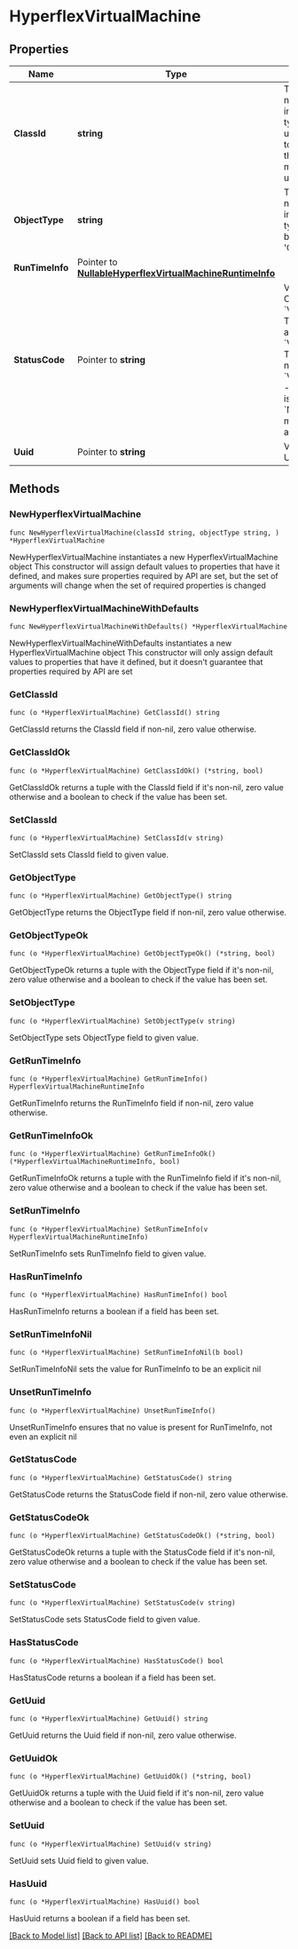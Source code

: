 # HyperflexVirtualMachine

## Properties

Name | Type | Description | Notes
------------ | ------------- | ------------- | -------------
**ClassId** | **string** | The fully-qualified name of the instantiated, concrete type. This property is used as a discriminator to identify the type of the payload when marshaling and unmarshaling data. | [default to "hyperflex.VirtualMachine"]
**ObjectType** | **string** | The fully-qualified name of the instantiated, concrete type. The value should be the same as the &#39;ClassId&#39; property. | [default to "hyperflex.VirtualMachine"]
**RunTimeInfo** | Pointer to [**NullableHyperflexVirtualMachineRuntimeInfo**](hyperflex.VirtualMachineRuntimeInfo.md) |  | [optional] 
**StatusCode** | Pointer to **string** | Virtual Machine Status Code. * &#x60;VM_ACCESSIBLE&#x60; - This virtual machine is accessible. * &#x60;VM_INACCESSIBLE&#x60; - This virtual machine is not accessible. * &#x60;VM_NOT_SUPPORTED&#x60; - This virtual machine is not supported. * &#x60;NONE&#x60; - This virtual machine does not have a status code. | [optional] [readonly] [default to "VM_ACCESSIBLE"]
**Uuid** | Pointer to **string** | Virtual machine unique UUID. | [optional] [readonly] 

## Methods

### NewHyperflexVirtualMachine

`func NewHyperflexVirtualMachine(classId string, objectType string, ) *HyperflexVirtualMachine`

NewHyperflexVirtualMachine instantiates a new HyperflexVirtualMachine object
This constructor will assign default values to properties that have it defined,
and makes sure properties required by API are set, but the set of arguments
will change when the set of required properties is changed

### NewHyperflexVirtualMachineWithDefaults

`func NewHyperflexVirtualMachineWithDefaults() *HyperflexVirtualMachine`

NewHyperflexVirtualMachineWithDefaults instantiates a new HyperflexVirtualMachine object
This constructor will only assign default values to properties that have it defined,
but it doesn't guarantee that properties required by API are set

### GetClassId

`func (o *HyperflexVirtualMachine) GetClassId() string`

GetClassId returns the ClassId field if non-nil, zero value otherwise.

### GetClassIdOk

`func (o *HyperflexVirtualMachine) GetClassIdOk() (*string, bool)`

GetClassIdOk returns a tuple with the ClassId field if it's non-nil, zero value otherwise
and a boolean to check if the value has been set.

### SetClassId

`func (o *HyperflexVirtualMachine) SetClassId(v string)`

SetClassId sets ClassId field to given value.


### GetObjectType

`func (o *HyperflexVirtualMachine) GetObjectType() string`

GetObjectType returns the ObjectType field if non-nil, zero value otherwise.

### GetObjectTypeOk

`func (o *HyperflexVirtualMachine) GetObjectTypeOk() (*string, bool)`

GetObjectTypeOk returns a tuple with the ObjectType field if it's non-nil, zero value otherwise
and a boolean to check if the value has been set.

### SetObjectType

`func (o *HyperflexVirtualMachine) SetObjectType(v string)`

SetObjectType sets ObjectType field to given value.


### GetRunTimeInfo

`func (o *HyperflexVirtualMachine) GetRunTimeInfo() HyperflexVirtualMachineRuntimeInfo`

GetRunTimeInfo returns the RunTimeInfo field if non-nil, zero value otherwise.

### GetRunTimeInfoOk

`func (o *HyperflexVirtualMachine) GetRunTimeInfoOk() (*HyperflexVirtualMachineRuntimeInfo, bool)`

GetRunTimeInfoOk returns a tuple with the RunTimeInfo field if it's non-nil, zero value otherwise
and a boolean to check if the value has been set.

### SetRunTimeInfo

`func (o *HyperflexVirtualMachine) SetRunTimeInfo(v HyperflexVirtualMachineRuntimeInfo)`

SetRunTimeInfo sets RunTimeInfo field to given value.

### HasRunTimeInfo

`func (o *HyperflexVirtualMachine) HasRunTimeInfo() bool`

HasRunTimeInfo returns a boolean if a field has been set.

### SetRunTimeInfoNil

`func (o *HyperflexVirtualMachine) SetRunTimeInfoNil(b bool)`

 SetRunTimeInfoNil sets the value for RunTimeInfo to be an explicit nil

### UnsetRunTimeInfo
`func (o *HyperflexVirtualMachine) UnsetRunTimeInfo()`

UnsetRunTimeInfo ensures that no value is present for RunTimeInfo, not even an explicit nil
### GetStatusCode

`func (o *HyperflexVirtualMachine) GetStatusCode() string`

GetStatusCode returns the StatusCode field if non-nil, zero value otherwise.

### GetStatusCodeOk

`func (o *HyperflexVirtualMachine) GetStatusCodeOk() (*string, bool)`

GetStatusCodeOk returns a tuple with the StatusCode field if it's non-nil, zero value otherwise
and a boolean to check if the value has been set.

### SetStatusCode

`func (o *HyperflexVirtualMachine) SetStatusCode(v string)`

SetStatusCode sets StatusCode field to given value.

### HasStatusCode

`func (o *HyperflexVirtualMachine) HasStatusCode() bool`

HasStatusCode returns a boolean if a field has been set.

### GetUuid

`func (o *HyperflexVirtualMachine) GetUuid() string`

GetUuid returns the Uuid field if non-nil, zero value otherwise.

### GetUuidOk

`func (o *HyperflexVirtualMachine) GetUuidOk() (*string, bool)`

GetUuidOk returns a tuple with the Uuid field if it's non-nil, zero value otherwise
and a boolean to check if the value has been set.

### SetUuid

`func (o *HyperflexVirtualMachine) SetUuid(v string)`

SetUuid sets Uuid field to given value.

### HasUuid

`func (o *HyperflexVirtualMachine) HasUuid() bool`

HasUuid returns a boolean if a field has been set.


[[Back to Model list]](../README.md#documentation-for-models) [[Back to API list]](../README.md#documentation-for-api-endpoints) [[Back to README]](../README.md)


